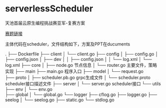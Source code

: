 # serverlessScheduler

天池首届云原生编程挑战赛亚军-复赛方案

[赛题链接](https://tianchi.aliyun.com/competition/entrance/231793/introduction)

主体代码在scheduler，文件结构如下，方案及PPT在ducuments

.
├── Dockerfile
├── client
│   └── client.go
├── config
│   ├── config.go
│   ├── config.json
│   ├── dev
│   │   ├── config.json
│   │   └── log.xml
│   └── log.xml
├── core
│   ├── node.go				  节点信息
│   └── router.go				主要文件，策略实现
├── main 
├── main.go						程序入口
├── model
│   └── request.go			
├── proto
│   ├── scheduler.pb.go	grpc生成文件
│   └── scheduler.proto	scheduler接口描述文件
├── server
│   └── server.go				scheduler接口
└── utils
    ├── env
    │   └── env.go				
    ├── global
    │   └── global.go
    └── logger
        ├── cflog.go
        ├── logger.go
        ├── seelog
        │   └── seelog.go
        ├── static.go
        └── stdlog.go